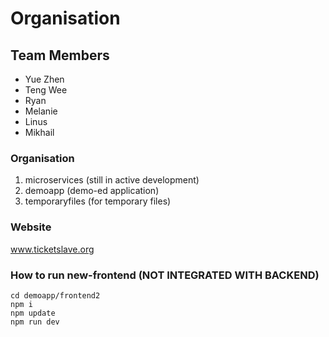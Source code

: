 # Organisation

## Team Members
- Yue Zhen
- Teng Wee
- Ryan
- Melanie
- Linus
- Mikhail

### Organisation
1. microservices (still in active development)
2. demoapp (demo-ed application)
3. temporaryfiles (for temporary files)

### Website
www.ticketslave.org

### How to run new-frontend (NOT INTEGRATED WITH BACKEND)
    cd demoapp/frontend2
    npm i
    npm update
    npm run dev
